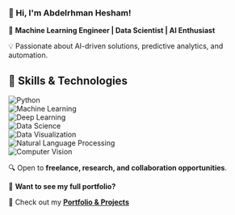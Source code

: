 ### **👋 Hi, I'm Abdelrhman Hesham!**

🚀 **Machine Learning Engineer | Data Scientist | AI Enthusiast**  

💡 Passionate about AI-driven solutions, predictive analytics, and automation.  


## 🚀 Skills & Technologies  


![Python](https://img.shields.io/badge/Python-3776AB?style=for-the-badge&logo=python&logoColor=white)  
![Machine Learning](https://img.shields.io/badge/Machine%20Learning-%23F7931A.svg?style=for-the-badge&logo=ml&logoColor=white)  
![Deep Learning](https://img.shields.io/badge/Deep%20Learning-%2300DDB3.svg?style=for-the-badge&logo=deeplearning&logoColor=white)  
![Data Science](https://img.shields.io/badge/Data%20Science-%234285F4.svg?style=for-the-badge&logo=datascience&logoColor=white)  
![Data Visualization](https://img.shields.io/badge/Data%20Visualization-%23FF5733.svg?style=for-the-badge&logo=dataviz&logoColor=white)  
![Natural Language Processing](https://img.shields.io/badge/NLP-%23009688.svg?style=for-the-badge&logo=nlp&logoColor=white)  
![Computer Vision](https://img.shields.io/badge/Computer%20Vision-%23008080.svg?style=for-the-badge&logo=computer-vision&logoColor=white)  


🔍 Open to **freelance, research, and collaboration opportunities**.  

📂 **Want to see my full portfolio?**  

🔗 Check out my **[Portfolio & Projects](https://github.com/abdelrhmanhesham1/Portfolio)**  

